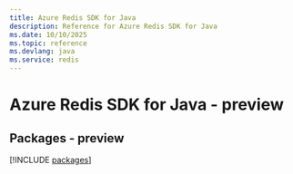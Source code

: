 ```yaml
---
title: Azure Redis SDK for Java
description: Reference for Azure Redis SDK for Java
ms.date: 10/10/2025
ms.topic: reference
ms.devlang: java
ms.service: redis
---
```

# Azure Redis SDK for Java - preview
## Packages - preview
[!INCLUDE [packages](redis-index.md)]